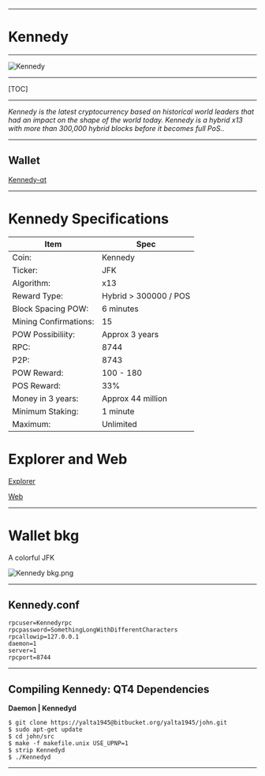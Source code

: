 -----


**Kennedy**
=========

----


![Kennedy](https://cdn.pbrd.co/images/GM9oezX.png)




-----


[TOC]


-----





*Kennedy is the latest cryptocurrency based on historical world leaders that had an impact on the shape of the world today. Kennedy is a hybrid x13 with more than 300,000 hybrid blocks before it becomes full PoS..*


-----



Wallet 
-------------


[Kennedy-qt](https://bitbucket.org/yalta1945/kennedy-qt/downloads/Kennedy-qt.zip)

-----

Kennedy Specifications
=======================



Item        |  Spec     |
 --------  |  --------  
Coin:         |  Kennedy    |  
Ticker:       |  JFK    | 
Algorithm:       |  x13    |
Reward Type:       |  Hybrid > 300000 / POS    | 
Block Spacing POW:       |  6 minutes    | 
Mining Confirmations:       |  15    |
POW Possibiliity:       |  Approx 3 years    |
RPC:       |  8744    | 
P2P:       |  8743    |
POW Reward:       |  100 - 180    | 
POS Reward:       |  33%    | 
Money in 3 years:       |  Approx 44 million    |      |
Minimum Staking:       |  1 minute    | 
Maximum:       |  Unlimited    |      |







Explorer and Web 
=======================

[Explorer](http://explorer.j-f-k.info:3001)

[Web](http://j-f-k.info)


------


Wallet bkg
==============



A colorful JFK



![Kennedy bkg.png](https://cdn.pbrd.co/images/GM9mcX8.png)


-----



Kennedy.conf
--------------------

    rpcuser=Kennedyrpc
    rpcpassword=SomethingLongWithDifferentCharacters
    rpcallowip=127.0.0.1
    daemon=1
    server=1
    rpcport=8744

-----


Compiling Kennedy: QT4 Dependencies
--------------------

**Daemon | Kennedyd**





    $ git clone https://yalta1945@bitbucket.org/yalta1945/john.git 
    $ sudo apt-get update
    $ cd john/src
    $ make -f makefile.unix USE_UPNP=1
    $ strip Kennedyd
    $ ./Kennedyd



----

